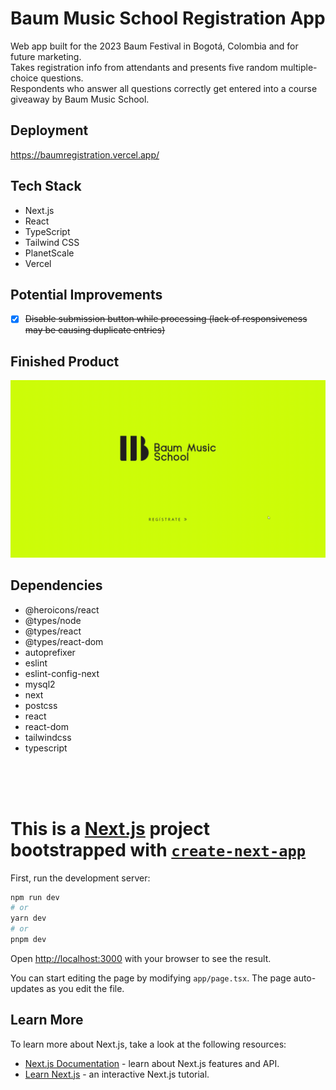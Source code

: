 # Baum Music School Registration App

Web app built for the 2023 Baum Festival in Bogotá, Colombia and for future marketing.  
Takes registration info from attendants and presents five random multiple-choice questions.  
Respondents who answer all questions correctly get entered into a course giveaway by Baum Music School.

## Deployment

https://baumregistration.vercel.app/

## Tech Stack

- Next.js
- React
- TypeScript
- Tailwind CSS
- PlanetScale
- Vercel

## Potential Improvements
- [x] ~~Disable submission button while processing (lack of responsiveness may be causing duplicate entries)~~


## Finished Product

![](https://github.com/keikaloustian/baum-registration/blob/main/docs/Baum%20Festival%20Registration.gif)

## Dependencies

- @heroicons/react
- @types/node
- @types/react
- @types/react-dom
- autoprefixer
- eslint
- eslint-config-next
- mysql2
- next
- postcss
- react
- react-dom
- tailwindcss
- typescript

<br>
<br>
<br>

# This is a [Next.js](https://nextjs.org/) project bootstrapped with [`create-next-app`](https://github.com/vercel/next.js/tree/canary/packages/create-next-app)

First, run the development server:

```bash
npm run dev
# or
yarn dev
# or
pnpm dev
```

Open [http://localhost:3000](http://localhost:3000) with your browser to see the result.

You can start editing the page by modifying `app/page.tsx`. The page auto-updates as you edit the file.

## Learn More

To learn more about Next.js, take a look at the following resources:

- [Next.js Documentation](https://nextjs.org/docs) - learn about Next.js features and API.
- [Learn Next.js](https://nextjs.org/learn) - an interactive Next.js tutorial.
